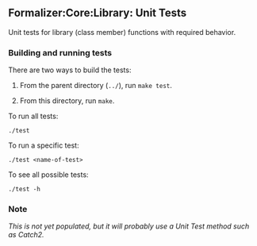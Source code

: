 ## Formalizer:Core:Library: Unit Tests

Unit tests for library (class member) functions with required behavior.

### Building and running tests

There are two ways to build the tests:

1. From the parent directory (`../`), run `make test`.

2. From this directory, run `make`.

To run all tests:

```
./test
```

To run a specific test:

```
./test <name-of-test>
```

To see all possible tests:

```
./test -h
```

### Note

*This is not yet populated, but it will probably use a Unit Test method such as Catch2.*
